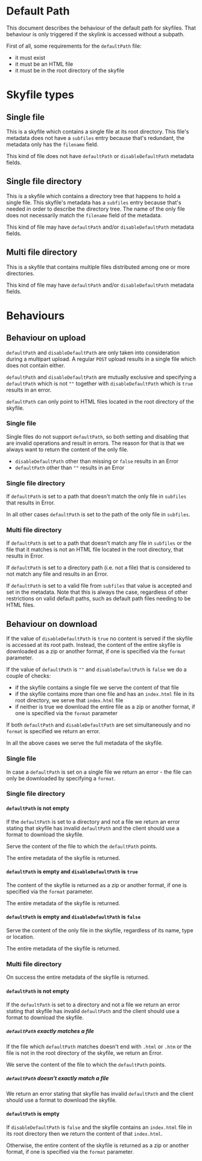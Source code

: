 Default Path
============

This document describes the behaviour of the default path for skyfiles. That 
behaviour is only triggered if the skylink is accessed without a subpath.

First of all, some requirements for the `defaultPath` file:
- it must exist
- it must be an HTML file
- it must be in the root directory of the skyfile

# Skyfile types

## Single file

This is a skyfile which contains a single file at its root directory. This 
file's metadata does not have a `subfiles` entry because that's redundant, the 
metadata only has the `filename` field.

This kind of file does not have `defaultPath` or `disableDefaultPath` metadata
fields.

## Single file directory

This is a skyfile which contains a directory tree that happens to hold a single
file. This skyfile's metadata has a `subfiles` entry because that's needed in
order to describe the directory tree. The name of the only file does not
necessarily match the `filename` field of the metadata.

This kind of file may have `defaultPath` and/or `disableDefaultPath` metadata 
fields.

## Multi file directory

This is a skyfile that contains multiple files distributed among one or more 
directories.

This kind of file may have `defaultPath` and/or `disableDefaultPath` metadata 
fields.

# Behaviours

## Behaviour on upload

`defaultPath` and `disableDefaultPath` are only taken into consideration during
a multipart upload. A regular `POST` upload results in a single file which does
not contain either. 

`defaultPath` and `disableDefaultPath` are mutually exclusive and specifying a 
`defaultPath` which is not `""` together with `disableDefaultPath` which is 
`true` results in an error.

`defaultPath` can only point to HTML files located in the root directory of the
skyfile.

### Single file

Single files do not support `defaultPath`, so both setting and disabling that 
are invalid operations and result in errors. The reason for that is that we 
always want to return the content of the only file.
 
- `disableDefaultPath` other than missing or `false` results in an Error
- `defaultPath` other than `""` results in an Error

### Single file directory

If `defaultPath` is set to a path that doesn't match the only file in `subfiles`
that results in Error.

In all other cases `defaultPath` is set to the path of the only file in 
`subfiles`.

### Multi file directory

If `defaultPath` is set to a path that doesn't match any file in `subfiles` or
the file that it matches is not an HTML file located in the root directory, that
results in Error.

If `defaultPath` is set to a directory path (i.e. not a file) that is considered
to not match any file and results in an Error.  

If `defaultPath` is set to a valid file from `subfiles` that value is accepted 
and set in the metadata. Note that this is always the case, regardless of other
restrictions on valid default paths, such as default path files needing to be
HTML files.

## Behaviour on download

If the value of `disableDefaultPath` is `true` no content is served if the 
skyfile is accessed at its root path. Instead, the content of the entire skyfile 
is downloaded as a zip or another format, if one is specified via the `format` 
parameter.
 
 If the value of `defaultPath` is `""` and `disableDefaultPath` is `false` we do
 a couple of checks:
 - if the skyfile contains a single file we serve the content of that file
 - if the skyfile contains more than one file and has an `index.html` file in
 its root directory, we serve that `index.html` file
 - if neither is true we download the entire file as a zip or another format, if
  one is specified via the `format` parameter

If both `defaultPath` and `disableDefaultPath` are set simultaneously and no 
`format` is specified we return an error.
 
In all the above cases we serve the full metadata of the skyfile. 

### Single file

In case a `defaultPath` is set on a single file we return an error - the file
can only be downloaded by specifying a `format`.

### Single file directory

#### `defaultPath` is not empty

If the `defaultPath` is set to a directory and not a file we return an error 
stating that skyfile has invalid `defaultPath` and the client should use a 
format to download the skyfile.

Serve the content of the file to which the `defaultPath` points.

The entire metadata of the skyfile is returned.

#### `defaultPath` is empty and `disableDefaultPath` is `true`

The content of the skyfile is returned as a zip or another format, if one is 
specified via the `format` parameter.

The entire metadata of the skyfile is returned.

#### `defaultPath` is empty and `disableDefaultPath` is `false`

Serve the content of the only file in the skyfile, regardless of its name, type
or location.

The entire metadata of the skyfile is returned.

### Multi file directory

On success the entire metadata of the skyfile is returned.

#### `defaultPath` is not empty

If the `defaultPath` is set to a directory and not a file we return an error 
stating that skyfile has invalid `defaultPath` and the client should use a 
format to download the skyfile.

##### `defaultPath` exactly matches a file

If the file which `defaultPath` matches doesn't end with `.html` or `.htm` or
the file is not in the root directory of the skyfile, we return an Error.

We serve the content of the file to which the `defaultPath` points.

##### `defaultPath` doesn't exactly match a file

We return an error stating that skyfile has invalid `defaultPath` and
the client should use a format to download the skyfile. 

#### `defaultPath` is empty

If `disableDefaultPath` is `false` and the skyfile contains an `index.html` file
in its root directory then we return the content of that `index.html`.

Otherwise, the entire content of the skyfile is returned as a zip or another 
format, if one is specified via the `format` parameter.
